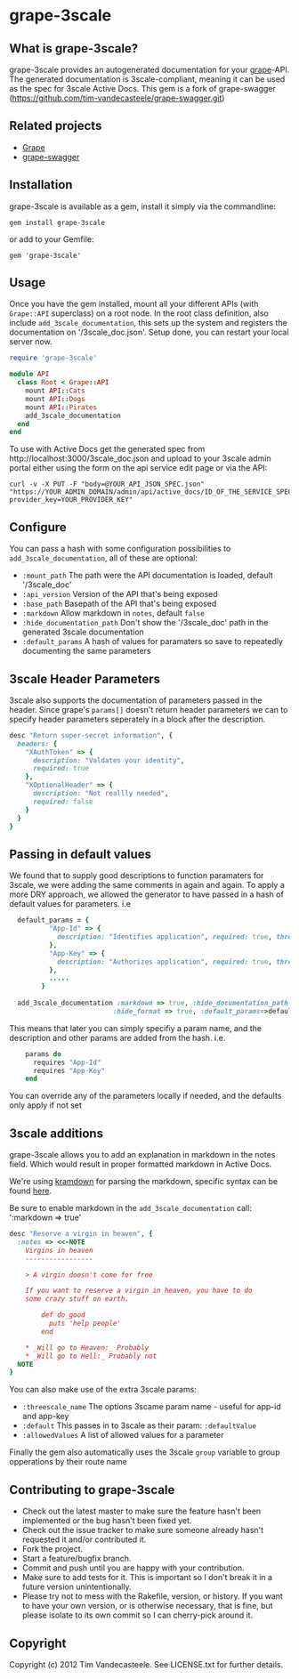 # grape-3scale

## What is grape-3scale?
grape-3scale provides an autogenerated documentation for your [grape](https://github.com/intridea/grape)-API. The generated documentation is 3scale-compliant, meaning it can be used as the spec for 3scale Active Docs. This gem is a fork of grape-swagger (https://github.com/tim-vandecasteele/grape-swagger.git)

## Related projects
* [Grape](https://github.com/intridea/grape)
* [grape-swagger](https://github.com/tim-vandecasteele/grape-swagger.git)

## Installation
grape-3scale is available as a gem, install it simply via the commandline:

```gem install grape-3scale```

or add to your Gemfile:

```gem 'grape-3scale'```

## Usage
Once you have the gem installed, mount all your different APIs (with ```Grape::API``` superclass) on a root node. In the root class definition, also include ```add_3scale_documentation```, this sets up the system and registers the documentation on '/3scale_doc.json'. Setup done, you can restart your local server now.


``` ruby
require 'grape-3scale'

module API
  class Root < Grape::API
    mount API::Cats
    mount API::Dogs
    mount API::Pirates
    add_3scale_documentation
  end
end
```

To use with Active Docs get the generated spec from http://localhost:3000/3scale_doc.json and upload to your 3scale admin portal either using the form on the api service edit page or via the API:

```
curl -v -X PUT -F "body=@YOUR_API_JSON_SPEC.json" "https://YOUR_ADMIN_DOMAIN/admin/api/active_docs/ID_OF_THE_SERVICE_SPEC.xml?provider_key=YOUR_PROVIDER_KEY"
```

## Configure
You can pass a hash with some configuration possibilities to ```add_3scale_documentation```, all of these are optional:
* ```:mount_path``` The path were the API documentation is loaded, default '/3scale_doc'
* ```:api_version``` Version of the API that's being exposed
* ```:base_path``` Basepath of the API that's being exposed
* ```:markdown``` Allow markdown in `notes`, default `false`
* ```:hide_documentation_path``` Don't show the '/3scale_doc' path in the generated 3scale documentation
* ```:default_params``` A hash of values for paramaters so save to repeatedly documenting the same parameters

## 3scale Header Parameters

3scale also supports the documentation of parameters passed in the header. Since grape's ```params[]``` doesn't return header parameters we can 
to specify header parameters seperately in a block after the description.

``` ruby
desc "Return super-secret information", {
  headers: {
    "XAuthToken" => {
      description: "Valdates your identity",
      required: true 
    },
    "XOptionalHeader" => {
      description: "Not reallly needed",
      required: false 
    }
  }
}
```

## Passing in default values

We found that to supply good descriptions to function paramaters for 3scale, we were adding the same comments in again and again. To apply a more DRY approach, we allowed the generator to have passed in a hash of default values for parameters. i.e

``` ruby
  default_params = {
          "App-Id" => {
            description: "Identifies application", required: true, threescale_name: 'app_ids', type: "String"
          },
          "App-Key" => {
            description: "Authorizes application", required: true, threescale_name: 'app_keys', type: "String"
          },
          .....
        }
          
  add_3scale_documentation :markdown => true, :hide_documentation_path => true, 
                          :hide_format => true, :default_params=>default_params
```

This means that later you can simply specifiy a param name, and the description and other params are added from the hash. i.e.

``` ruby
    params do
      requires "App-Id"
      requires "App-Key"
    end
```


You can override any of the parameters locally if needed, and the defaults only apply if not set



    


## 3scale additions
grape-3scale allows you to add an explanation in markdown in the notes field. Which would result in proper formatted markdown in Active Docs.

We're using [kramdown](http://kramdown.rubyforge.org) for parsing the markdown, specific syntax can be found [here](http://kramdown.rubyforge.org/syntax.html).

Be sure to enable markdown in the `add_3scale_documentation` call: ':markdown => true'

``` ruby
desc "Reserve a virgin in heaven", {
  :notes => <<-NOTE
    Virgins in heaven
    -----------------

    > A virgin doesn't come for free

    If you want to reserve a virgin in heaven, you have to do
    some crazy stuff on earth.

        def do_good
          puts 'help people'
        end

    * _Will go to Heaven:_ Probably
    * _Will go to Hell:_ Probably not
  NOTE
}
```

You can also make use of the extra 3scale params:

* ```:threescale_name```  The options 3scame param name - useful for app-id and app-key
* ```:default```  This passes in to 3scale as their param: ```:defaultValue```
* ```:allowedValues```  A list of allowed values for a parameter

Finally the gem also automatically uses the 3scale ```group``` variable to group opperations by their route name 

## Contributing to grape-3scale

* Check out the latest master to make sure the feature hasn't been implemented or the bug hasn't been fixed yet.
* Check out the issue tracker to make sure someone already hasn't requested it and/or contributed it.
* Fork the project.
* Start a feature/bugfix branch.
* Commit and push until you are happy with your contribution.
* Make sure to add tests for it. This is important so I don't break it in a future version unintentionally.
* Please try not to mess with the Rakefile, version, or history. If you want to have your own version, or is otherwise necessary, that is fine, but please isolate to its own commit so I can cherry-pick around it.

## Copyright

Copyright (c) 2012 Tim Vandecasteele. See LICENSE.txt for
further details.

